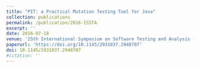 ```yaml
---
title: "PIT: a Practical Mutation Testing Tool for Java"
collection: publications
permalink: /publication/2016-ISSTA
excerpt: ''
date: 2016-07-18
venue: '25th International Symposium on Software Testing and Analysis (ISSTA)'
paperurl: 'https://doi.org/10.1145/2931037.2948707'
doi: 10.1145/2931037.2948707
#citation: ''
---
```

